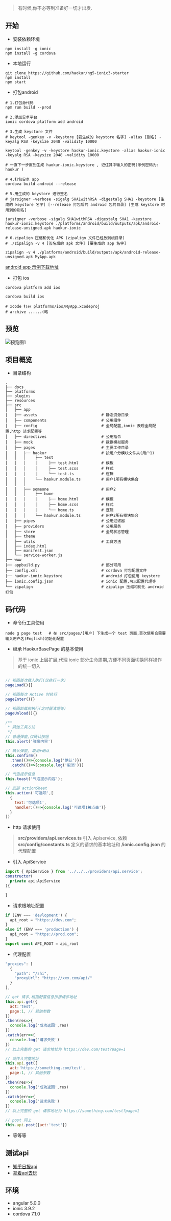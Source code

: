 
> 有时候,你不必等到准备好一切才出发.

## 开始

- 安装依赖环境

```
npm install -g ionic
npm install -g cordova
```

- 本地运行

```
git clone https://github.com/haokur/ng5-ionic3-starter
npm install 
npm start
```

- 打包android

```
# 1.打包源代码
npm run build --prod

# 2.添加安卓平台
ionic cordova platform add android

# 3.生成 keystore 文件
# keytool -genkey -v -keystore [要生成的 keystore 名字] -alias [别名] -keyalg RSA -keysize 2048 -validity 10000

keytool -genkey -v -keystore haokur-ionic.keystore -alias haokur-ionic -keyalg RSA -keysize 2048 -validity 10000

# 一直下一步直到生成 haokur-ionic.keystore , 记住其中输入的密码(示例密码为: haokur )

# 4.打包安卓 app
cordova build android --release

# 5.用生成的 keystore 进行签名
# jarsigner -verbose -sigalg SHA1withRSA -digestalg SHA1 -keystore [生成的 keystore 名字] [--release 打包后的 android 包的目录] [生成 keystore 时用到的别名]

jarsigner -verbose -sigalg SHA1withRSA -digestalg SHA1 -keystore haokur-ionic.keystore ./platforms/android/build/outputs/apk/android-release-unsigned.apk haokur-ionic

# 6.zipalign 压缩和优化 APK (zipalign 文件已经放到根目录)
# ./zipalign -v 4 [签名后的 apk 文件] [要生成的 app 名字]

zipalign -v 4 ./platforms/android/build/outputs/apk/android-release-unsigned.apk MyApp.apk

```

[android app 示例下载地址](https://www.pgyer.com/JrSn)

- 打包 ios
```
cordova platform add ios

cordova build ios

# xcode 打开 platforms/ios/MyApp.xcodeproj
# archive ......(略
```

## 预览
![预览图1](https://raw.githubusercontent.com/haokur/static/master/angular5-ionic3-starter/screenshots/demo1.png)

<!-- https://raw.githubusercontent.com/haokur/static/master/angular5-ionic3-starter/css/main.css -->

## 项目概览

- 目录结构
```
.
├── docs
├── platforms
├── plugins
├── resources
├── src
│   ├── app                              
│   ├── assets                            # 静态资源目录  
│   ├── components                        # 公用组件      
│   ├── config                            # 全局配置,ionic 表现全局配置,http 请求配置等
│   ├── directives                        # 公用指令
│   ├── mock                              # 数据模拟服务
│   ├── pages                             # 主要工作目录
│   │   ├── haokur                        # 按用户分模块文件夹(用户1)
│   │   │    ├── test
│   │   │    │     ├── test.html          # 模板
│   │   │    │     ├── test.scss          # 样式
│   │   │    │     └── test.ts            # 逻辑
│   │   │    └── haokur.module.ts         # 用户1所有模块集合 
│   │   │  
│   │   ├── someone                       # 用户2
│   │   │    ├── home
│   │   │    │     ├── home.html          # 模板
│   │   │    │     ├── home.scss          # 样式
│   │   │    │     └── home.ts            # 逻辑
│   │   │    └── haokur.module.ts         # 用户2所有模块集合    
│   ├── pipes                             # 公用过滤器
│   ├── providers                         # 公用服务   
│   ├── store                             # 全局状态管理
│   ├── theme
│   ├── utils                             # 工具方法
│   ├── index.html
│   ├── manifest.json
│   └── service-worker.js
├── www                                    
├── appbuild.py                           # 部分可用
├── config.xml                            # cordova 打包配置文件
├── haokur-ionic.keystore                 # android 打包使用 keystore
├── ionic.config.json                     # ionic 配置,可以配置代理等
└── zipalign                              # zipalign 压缩和优化 android 打包
```

## 码代码

- 命令行工具使用

```
node g page test   # 在 src/pages/[用户] 下生成一个 test 页面,首次使用会需要输入用户名(English)初始化配置
```

- 继承 HaokurBasePage 的基本使用
> 基于 ionic 上层扩展,代理 ionic 部分生命周期,方便不同页面切换同样操作的统一切入

```javascript

// 视图首次载入执行(仅执行一次)
pageLoad(){}

// 视图每次 Active 时执行
pageEnter(){}

// 视图卸载前执行(定时器清理等)
pageUnload(){}

/**
 * 其他工具方法
 */
// 普通弹窗,仅确认按钮
this.alert('弹窗内容')

// 确认弹窗, 取消+确认
this.confirm()
  .then(()=>{console.log('确认')})
  .catch(()=>{console.log('取消')})

// 气泡提示信息
this.toast('气泡提示内容');

// 底部 actionSheet
this.action('可选项',[
  {
    text:'可选项1',
    handler:()=>{console.log('可选项1被点击')}
  }
])
```

- http 请求使用
> **src/providers/api.services.ts** 引入 Apiservice,  依赖 **src/config/constants.ts** 定义的请求的基本地址和 **/ionic.config.json** 的代理配置
  - 引入 ApiService
```javascript
import { ApiService } from '../../../providers/api.service';
constructor(
  private api:ApiService
){

}
```
  - 请求根地址配置
```javascript
if (ENV === 'devlopment') {
  api_root = "https://dev.com";
}
else if (ENV === 'production') {
  api_root = "https://prod.com";
}
export const API_ROOT = api_root
```

  - 代理配置
```javascript
"proxies": [
  {
    "path": "/zhi",
    "proxyUrl": "https://xxx.com/api/"
  }
],
```
```javascript
// get 请求,根据配置信息拼接请求地址
this.api.get({
  act:'test',
  page:1, // 其他参数
})
.then(res=>{
  console.log('成功返回',res)
})
.catch(err=>{
  console.log('请求失败')
})
// 以上完整的 get 请求地址为 https://dev.com/test?page=1

// 或传入完整地址
this.api.get({
  act:'https://something.com/test',
  page:1, // 其他参数
})
.then(res=>{
  console.log('成功返回',res)
})
.catch(err=>{
  console.log('请求失败')
})
// 以上完整的 get 请求地址为 https://something.com/test?page=1

// post 同上
this.api.post({act:'test'})
```

- 等等等


## 测试api

- [知乎日报api](https://github.com/izzyleung/ZhihuDailyPurify/wiki/知乎日报-API-分析)
- [拿着api去玩](http://gank.io/api)

## 环境

- angular 5.0.0
- ionic 3.9.2
- cordova 7.1.0
